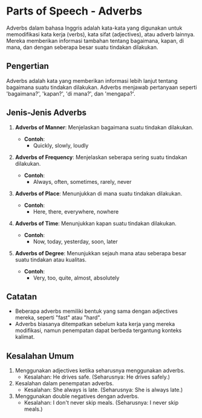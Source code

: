 # Parts of Speech - Adverbs

Adverbs dalam bahasa Inggris adalah kata-kata yang digunakan untuk memodifikasi kata kerja (verbs), kata sifat (adjectives), atau adverb lainnya. Mereka memberikan informasi tambahan tentang bagaimana, kapan, di mana, dan dengan seberapa besar suatu tindakan dilakukan.

## Pengertian

Adverbs adalah kata yang memberikan informasi lebih lanjut tentang bagaimana suatu tindakan dilakukan. Adverbs menjawab pertanyaan seperti 'bagaimana?', 'kapan?', 'di mana?', dan 'mengapa?'.

## Jenis-Jenis Adverbs

1. **Adverbs of Manner**: Menjelaskan bagaimana suatu tindakan dilakukan.
   - **Contoh**:
     - Quickly, slowly, loudly

2. **Adverbs of Frequency**: Menjelaskan seberapa sering suatu tindakan dilakukan.
   - **Contoh**:
     - Always, often, sometimes, rarely, never

3. **Adverbs of Place**: Menunjukkan di mana suatu tindakan dilakukan.
   - **Contoh**:
     - Here, there, everywhere, nowhere

4. **Adverbs of Time**: Menunjukkan kapan suatu tindakan dilakukan.
   - **Contoh**:
     - Now, today, yesterday, soon, later

5. **Adverbs of Degree**: Menunjukkan sejauh mana atau seberapa besar suatu tindakan atau kualitas.
   - **Contoh**:
     - Very, too, quite, almost, absolutely

## Catatan

- Beberapa adverbs memiliki bentuk yang sama dengan adjectives mereka, seperti "fast" atau "hard".
- Adverbs biasanya ditempatkan sebelum kata kerja yang mereka modifikasi, namun penempatan dapat berbeda tergantung konteks kalimat.

## Kesalahan Umum

1. Menggunakan adjectives ketika seharusnya menggunakan adverbs.
   - Kesalahan: He drives safe. (Seharusnya: He drives safely.)
2. Kesalahan dalam penempatan adverbs.
   - Kesalahan: She always is late. (Seharusnya: She is always late.)
3. Menggunakan double negatives dengan adverbs.
   - Kesalahan: I don't never skip meals. (Seharusnya: I never skip meals.)

